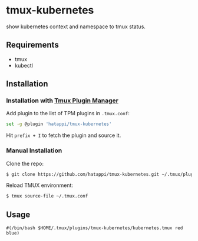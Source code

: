 # tmux-kubernetes
show kubernetes context and namespace to tmux status.

## Requirements
- tmux
- kubectl

## Installation
### Installation with [Tmux Plugin Manager](https://github.com/tmux-plugins/tpm)

Add plugin to the list of TPM plugins in `.tmux.conf`:

```bash
set -g @plugin 'hatappi/tmux-kubernetes'
```

Hit `prefix + I` to fetch the plugin and source it.

### Manual Installation

Clone the repo:

```bash
$ git clone https://github.com/hatappi/tmux-kubernetes.git ~/.tmux/plugins/tmux-kubernetes
```

Reload TMUX environment:

```bash
$ tmux source-file ~/.tmux.conf
```

## Usage

```
#(/bin/bash $HOME/.tmux/plugins/tmux-kubernetes/kubernetes.tmux red blue)
```